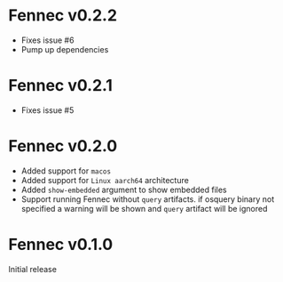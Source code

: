 # Fennec v0.2.2
* Fixes issue #6
* Pump up dependencies
# Fennec v0.2.1
* Fixes issue #5
# Fennec v0.2.0
* Added support for `macos`
* Added support for `Linux aarch64` architecture
* Added `show-embedded` argument to show embedded files
* Support running Fennec without `query` artifacts. if osquery binary not specified a warning will be shown and `query` artifact will be ignored
# Fennec v0.1.0
Initial release